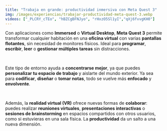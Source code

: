 ```yaml
---
title: "Trabaja en grande: productividad inmersiva con Meta Quest 3"
img: /images/experiencias/trabajar-productividad-meta-quest-3.webp
videos: ["_PLCRY_cTEo", "hBZCgBFNJyo", "rHxzO5Sl1yI","qXj6fvvgKH0"]
---
```

Con aplicaciones como **Immersed** o **Virtual Desktop**, **Meta Quest 3** permite transformar cualquier habitación en una **oficina virtual** con varias **pantallas flotantes**, sin necesidad de monitores físicos. Ideal para **programar**, **escribir**, **leer** o **gestionar múltiples tareas** sin distracciones.

&nbsp;

Este tipo de entorno ayuda a **concentrarse mejor**, ya que puedes **personalizar tu espacio de trabajo** y aislarte del mundo exterior. Ya sea para **codificar**, **diseñar** o **tomar notas**, todo se vuelve más **enfocado** y **envolvente**.

&nbsp;

Además, la **realidad virtual (VR)** ofrece nuevas formas de **colaborar**: puedes realizar **reuniones virtuales**, **presentaciones interactivas** o **sesiones de brainstorming** en espacios compartidos con otros usuarios, como si estuvieras en una sala física. La **productividad** da un salto a una nueva dimensión.
